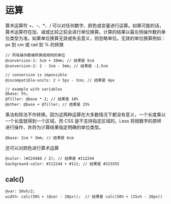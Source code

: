 # 运算

算术运算符 +、-、\*、/ 可以对任何数字、颜色或变量进行运算。如果可能的话，算术运算符在加、减或比较之前会进行单位换算。计算的结果以最左侧操作数的单位类型为准。如果单位换算无效或失去意义，则忽略单位。无效的单位换算例如：px 到 cm 或 rad 到 % 的转换

```Less
// 所有操作数被转换成相同的单位
@conversion-1: 5cm + 10mm; // 结果是 6cm
@conversion-2: 2 - 3cm - 5mm; // 结果是 -1.5cm

// conversion is impossible
@incompatible-units: 2 + 5px - 3cm; // 结果是 4px

// example with variables
@base: 5%;
@filler: @base * 2; // 结果是 10%
@other: @base + @filler; // 结果是 15%
```

乘法和除法不作转换。因为这两种运算在大多数情况下都没有意义，一个长度乘以一个长度就得到一个区域，而 CSS 是不支持指定区域的。Less 将按数字的原样进行操作，并将为计算结果指定明确的单位类型。

```Less
@base: 2cm * 3mm; // 结果是 6cm
```

还可以对颜色进行算术运算

```Less
@color: (#224488 / 2); // 结果是 #112244
background-color: #112244 + #111; // 结果是 #223355
```

## calc()

```Less
@var: 50vh/2;
width: calc(50% + (@var - 20px));  // 结果是 calc(50% + (25vh - 20px))
```
